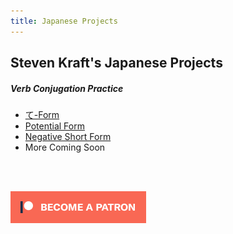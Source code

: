 ```yaml
---
title: Japanese Projects
---
```


## Steven Kraft's Japanese Projects

##### Verb Conjugation Practice

* [て-Form](./teform)
* [Potential Form](./potentialform)
* [Negative Short Form](./negativeform)
* More Coming Soon

<br><br>

[![Patreon](./img/patreon.png)](https://www.patreon.com/stevenkraft)